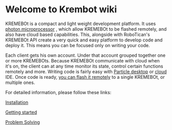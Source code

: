 # Welcome to Krembot wiki

KREMEBOt is a compact and light weight development platform. It uses [photon microprocessor](https://www.particle.io/products/hardware/photon-wifi) , which allow KREMEBOt to be flashed remotely, and also have cloud based capabilities. This, alongside with RoboTican's KREMEBOt API create a very quick and easy platform to develop code and deploy it. This means you can be focused only on writing your code.

Each client gets his own account. Under that account grouped together one or more KREMEBOts. Because KREMEBOt communicate with cloud when it's on, the client can at any time monitor its state, control certain functions remotely and more. Writing code is fairly easy with [Particle desktop](https://docs.particle.io/guide/tools-and-features/dev/) or [cloud](https://build.particle.io/build/new) IDE. Once code is ready, [you can flash it remotely](https://github.com/robotican/krembot/tree/master/flash) to a single KREMEBOt, or multiple ones.

For detailed information, please follow these links:

[Installation](Installation.md)

[Getting started](Getting_started.md)


[Problem Solving](Problem_Solving.md)


